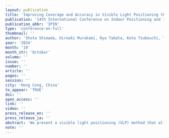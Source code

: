 ```yaml
---
layout: publication
title: 'Improving Coverage and Accuracy in Visible Light Positioning through Ceiling Reflection Modeling'
publication: '14th International Conference on Indoor Positioning and Indoor Navigation'
publication_abbr: 'IPIN'
type: 'conference-en-full'
thumbnail: ''
author: 'Shota Shimada, Hiroaki Murakami, Ryo Tabata, Kota Tsubouchi, Takuya Sasatani, Yoshihiro Kawahara, and Masanori Sugimoto'
year: '2024'
month: '10'
month_str: 'October'
volume: ''
issue: ''
number: ''
article: ''
pages: ''
session: ''
city: 'Hong Cong, China'
to_appear: 'TRUE'
doi: ''
open_access: ''
link: ''
video: ''
press_release_en: ''
press_release_ja: ''
abstract: 'We present a visible light positioning (VLP) method that allows indoor positioning using a smartphone camera with a narrow field of view (FoV). Our method employs omni-directional LEDs, each modulated at a unique frequency, mounted on the ceiling. The system calculates the 2-D position and azimuth of the smartphone by analyzing the brightness of ceiling reflection captured by the user’s smartphone front camera. This approach does not necessitate a direct line-of-sight to the LEDs, effectively overcomes the FoV limitations, and enables positioning over a wider space. We model the ceiling reflection as a transmission path between the LEDs and the ceiling, improving coverage and accuracy of estimation for the user’s position and azimuth compared to previous work. In experiments with two LEDs placed 2.6 m apart, our method covered a space over ten times larger than traditional methods, achieving coverage of 50 m^2 with a mean absolute error (MAE) in the positioning of 0.46 m and an MAE in azimuth estimation of 13.0 deg.'
note: ''
---
```

